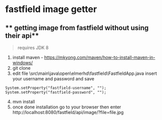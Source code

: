 # **fastfield image getter**
## ** getting image from fastfield without using their api**
> requires JDK 8
1. install maven - https://mkyong.com/maven/how-to-install-maven-in-windows/
2. git clone
3. edit file \src\main\java\open\elmerhd\fastfield\FastfieldApp.java insert your username and password and save
```
System.setProperty("fastfield-username", "");
System.setProperty("fastfield-password", "");
```
4. mvn install
5. once done installation go to your browser then enter http://localhost:8080/fastfield/api/image/?file=file.jpg
